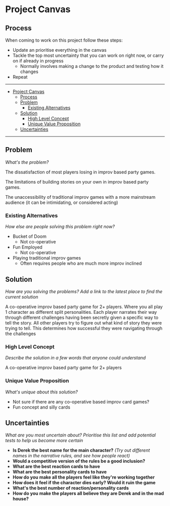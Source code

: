 # Project Canvas

## Process

When coming to work on this project follow these steps:

- Update an prioritise everything in the canvas
- Tackle the top most uncertainty that you can work on right now, or carry on if already in progress
  - Normally involves making a change to the product and testing how it changes
- Repeat

---

- [Project Canvas](#project-canvas)
  - [Process](#process)
  - [Problem](#problem)
    - [Existing Alternatives](#existing-alternatives)
  - [Solution](#solution)
    - [High Level Concept](#high-level-concept)
    - [Unique Value Proposition](#unique-value-proposition)
  - [Uncertainties](#uncertainties)

---

## Problem

_What's the problem?_

The dissatisfaction of most players losing in improv based party games.

The limitations of building stories on your own in improv based party games.

The unaccessibility of traditional improv games with a more mainstream audience (it can be intimidating, or considered acting)

### Existing Alternatives

_How else are people solving this problem right now?_

- Bucket of Doom
  - Not co-operative
- Fun Employed
  - Not co-operative
- Playing traditional improv games
  - Often requires people who are much more improv inclined

## Solution

_How are you solving the problems? Add a link to the latest place to find the current solution_

A co-operative improv based party game for 2+ players. Where you all play 1 character as different split personalities. Each player narrates their way through different challenges having been secretly given a specific way to tell the story. All other players try to figure out what kind of story they were trying to tell. This determines how successful they were navigating through the challenges

### High Level Concept

_Describe the solution in a few words that anyone could understand_

A co-operative improv based party game for 2+ players

### Unique Value Proposition

_What's unique about this solution?_

- Not sure if there are any co-operative based improv card games?
- Fun concept and silly cards

## Uncertainties

_What are you most uncertain about? Prioritise this list and add potential tests to help us become more certain_

- **Is Derek the best name for the main character?** _(Try out different names in the narrative rules, and see how people react)_
- **Would a competitive version of the rules be a good inclusion?**
- **What are the best reaction cards to have**
- **What are the best personality cards to have**
- **How do you make all the players feel like they're working together**
- **How does it feel if the character dies early? Would it ruin the game**
- **What's the best number of reaction/personality cards**
- **How do you make the players all believe they are Derek and in the mad house?**
